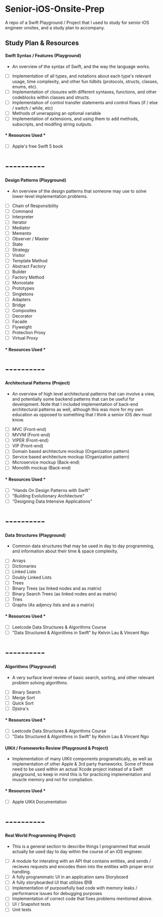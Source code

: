 # Senior-iOS-Onsite-Prep
A repo of a Swift Playground / Project that I used to study for senior iOS engineer onsites, and a study plan to accompany. 

## Study Plan & Resources

#### Swift Syntax / Features (Playground)
- An overview of the syntax of Swift, and the way the language works. 

- [ ] Implementation of all types, and notations about each type's relevant usage, time complexity, and other fun tidbits (protocols, structs, classes, enums, etc). 
- [ ] Implementation of closures with different syntaxes, functions, and other codeblocks within classes and structs. 
- [ ] Implementation of control transfer statements and control flows (if / else / switch / while, etc)
- [ ] Methods of unwrapping an optional variable 
- [ ] Implementation of extensions, and using them to add methods, subscripts, and modifing string outputs. 

#### * Resources Used *
- [ ] Apple's free Swift 5 book

# ----------

#### Design Patterns (Playground)
- An overview of the design patterns that someone may use to solve lower-level implementation problems. 

- [ ] Chain of Responsibility
- [ ] Command
- [ ] Interpreter
- [ ] Iterator
- [ ] Mediator
- [ ] Memento
- [ ] Observer / Master
- [ ] State
- [ ] Strategy
- [ ] Visitor
- [ ] Template Method
- [ ] Abstract Factory
- [ ] Builder 
- [ ] Factory Method 
- [ ] Monostate 
- [ ] Prototypes
- [ ] Singletons
- [ ] Adapters
- [ ] Bridge
- [ ] Composites
- [ ] Decorator
- [ ] Facade 
- [ ] Flyweight
- [ ] Protection Proxy
- [ ] Virtual Proxy

#### * Resources Used *

# ----------

#### Architectural Patterns (Project)
- An overview of high level architectural patterns that can involve a view, and potentially some backend patterns that can be useful for development. Note that I included implementation of back-end architectural patterns as well, although this was more for my own education as opposed to something that I think a senior iOS dev must know. 

- [ ]  MVC (Front-end)
- [ ] MVVM (Front-end)
- [ ] VIPER (Front-end)
- [ ] VIP (Front-end)
- [ ] Domain based architecture mockup (Organization pattern)
- [ ] Service based architecture mockup (Organization pattern)
- [ ] Microservice mockup (Back-end)
- [ ] Monolith mockup (Back-end)

#### * Resources Used *
- [ ] "Hands On Design Patterns with Swift"
- [ ] "Building Evolutionary Architecture"
- [ ] "Designing Data Intensive Applications" 

# ----------

#### Data Structures (Playground)
- Common data structures that may be used in day to day programming, and information about their time & space complexity. 

- [ ] Arrays
- [ ] Dictionaries
- [ ] Linked Lists
- [ ] Doubly Linked Lists
- [ ] Trees
- [ ] Binary Trees (as linked nodes and as matrix)
- [ ] Binary Search Trees (as linked nodes and as matrix)
- [ ] Tries
- [ ] Graphs (As adjency lists and as a matrix)

#### * Resources Used *
- [ ] Leetcode Data Structures & Algorithms Course
- [ ] "Data Structured & Algorithms in Swift" by Kelvin Lau & Vincent Ngo

# ----------

#### Algorithms (Playground)
- A very surface level review of basic search, sorting, and other relevant problem solving algorithms. 

- [ ] Binary Search
- [ ] Merge Sort
- [ ] Quick Sort
- [ ] Djistra's 

#### * Resources Used *
- [ ] Leetcode Data Structures & Algorithms Course
- [ ] "Data Structured & Algorithms in Swift" by Kelvin Lau & Vincent Ngo

#### UIKit / Frameworks Review (Playground & Project)
- Implementation of many UIKit components programatically, as well as implementation of other Apple & 3rd party frameworks. Some of these need to be used within an actual Xcode project instead of a Swift playground, so keep in mind this is for practicing implementation and muscle memory and not for compliation. 

#### * Resources Used *
- [ ] Apple UIKit Documentation

# ----------

#### Real World Programming (Project)
- This is a general section to describe things I programmed that would actually be used day to day within the course of an iOS engineer. 

- [ ] A module for interating with an API that contains entities, and sends / recieves requests and encodes them into the entities with proper error handling. 
- [ ] A fully programmatic UI in an application sans Storyboard
- [ ] A fully storyboarded UI that utilizes @IB
- [ ] Implementation of purposefully bad code with memory leaks / performance issues for debugging purposes
- [ ] Implementation of correct code that fixes problems mentioned above. 
- [ ] UI / Snapshot tests
- [ ] Unit tests 
